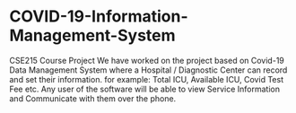 # COVID-19-Information-Management-System

CSE215 Course Project 
We have worked on the project based on Covid-19 Data Management System where a Hospital / Diagnostic Center can record and set their information. for example:  Total ICU, Available ICU, Covid Test Fee etc. Any user of the software will be able to view Service Information and Communicate with them over the phone. 
